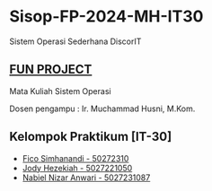 # Sisop-FP-2024-MH-IT30

Sistem Operasi Sederhana DiscorIT

## [FUN PROJECT](https://its.id/m/SisopFunProject)

Mata Kuliah Sistem Operasi

Dosen pengampu : Ir. Muchammad Husni, M.Kom.

## Kelompok Praktikum [IT-30]

- [Fico Simhanandi - 50272310](https://github.com/PuroFuro)
- [Jody Hezekiah - 5027221050](https://github.com/imnotjs)
- [Nabiel Nizar Anwari - 5027231087](https://github.com/bielnzar)
